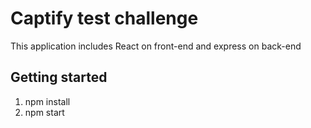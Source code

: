 # Captify test challenge

This application includes React on front-end and express on back-end

## Getting started

1. npm install
2. npm start